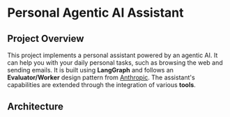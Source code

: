 # Personal Agentic AI Assistant

## Project Overview
This project implements a personal assistant powered by an agentic AI. It can help you with your daily personal tasks, such as browsing the web and sending emails. It is built using **LangGraph** and follows an **Evaluator/Worker** design pattern from [Anthropic](https://www.anthropic.com/engineering/building-effective-agents). The assistant's capabilities are extended through the integration of various **tools**.

## Architecture

